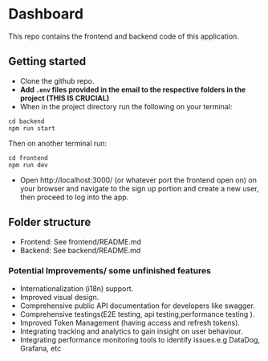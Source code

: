 # Dashboard

This repo contains the frontend and backend code of this application.

## Getting started

- Clone the github repo.
- **Add `.env` files provided in the email to the respective folders in the project (THIS IS CRUCIAL)**
- When in the project directory run the following on your terminal:

```
cd backend
npm run start

```

Then on another terminal run:

```
cd frontend
npm run dev

```
- Open http://localhost:3000/ (or whatever port the frontend open on) on your browser and navigate to the sign up portion and create a new user, then proceed to log into the app.


## Folder structure
- Frontend: See frontend/README.md
- Backend: See backend/README.md


### Potential Improvements/ some unfinished features
-  Internationalization (i18n) support.
-  Improved visual design.
-  Comprehensive public API documentation for developers like swagger.
-  Comprehensive testings(E2E testing, api testing,performance testing ).
-  Improved Token Management (having access and refresh tokens).
-  Integrating tracking and analytics to gain insight on user behaviour.
-  Integrating performance monitoring tools to identify issues.e.g DataDog, Grafana, etc